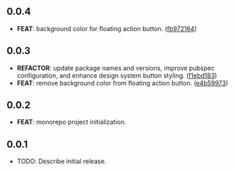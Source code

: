 ## 0.0.4

 - **FEAT**: background color for floating action button. ([fb972164](https://github.com/adamcoder2/fluttercon_monorepo_example.git/commit/fb9721641982a97c6742fb65da270e4025bda328))

## 0.0.3

 - **REFACTOR**: update package names and versions, improve pubspec configuration, and enhance design system button styling. ([f1ebd183](https://github.com/adamcoder2/fluttercon_monorepo_example.git/commit/f1ebd183349eca4902db2b9f5224f39a7465e6ee))
 - **FEAT**: remove background color from floating action button. ([e4b59973](https://github.com/adamcoder2/fluttercon_monorepo_example.git/commit/e4b599733263d9f469f0f400252b9ec724a5ea74))

## 0.0.2

 - **FEAT**: monorepo project initialization.

## 0.0.1

* TODO: Describe initial release.

